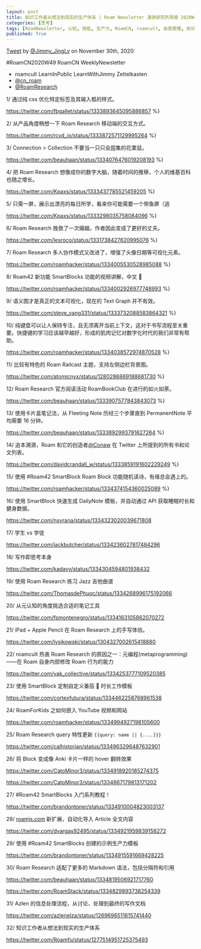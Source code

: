 ```yaml
---
layout: post
title: 知识工作者从想法到现实的生产体系 | Roam Newsletter 漫游研究所周报 2020W49
categories: [思考]
tags: [RoamNewsletter, 认知, 效能, 生产力, RoamCN, roamcult, 自我管理, 知识创造, RoamResearch]
published: True
---
```


[Tweet](https://twitter.com/i/status/1333289145741918209) by [@Jimmy_JingLv](https://twitter.com/Jimmy_JingLv) on November 30th, 2020:

#RoamCN2020W49 RoamCN WeeklyNewsletter

- roamcult LearnInPublic LearnWithJimmy Zettelkasten
- [@cn_roam](https://twitter.com/cn_roam)
- [@RoamResearch](https://twitter.com/RoamResearch)

1/ 通过纯 css 优化特定标签及其输入框的样式。

https://twitter.com/fbgallet/status/1333893645095886857 %}

2/ 从产品角度畅想一下 Roam Research 移动端的交互方式。

https://twitter.com/rcvd_io/status/1333872571129995264 %}

3/ Connection > Collection 不要当一只只会囤集的花栗鼠。

https://twitter.com/beauhaan/status/1334076476019208193 %}

4/ 把 Roam Research 想像成你的数字大脑，随着时间的推移，个人的维基百科也随之增长。

https://twitter.com/Kpaxs/status/1333437785521459205 %}

5/ 只需一屏，展示出漂亮的每日所学，看来你可能需要一个带鱼屏（逃

https://twitter.com/Kpaxs/status/1333298035758084096 %}

6/ Roam Research 挽救了一次婚姻，作者因此变成了更好的丈夫。

https://twitter.com/lesroco/status/1331738427620995076 %}

7/ Roam Research 多人协作模式又改进了，增强了头像日期等可视化元素。

https://twitter.com/roamhacker/status/1334005530528985088 %}

8/ Roam42 新功能 SmartBlocks 功能的视频讲解，中文 🌝

https://twitter.com/roamhacker/status/1334002926977748993 %}

9/ 语义图才是真正的文本可视化，现在的 Text Graph 并不有效。

https://twitter.com/steve_yang331/status/1333732088583864321 %}

10/ 纯键盘可以让人保持专注，且无须离开当前上下文，这对于书写流程至关重要。快捷键的学习应该越早越好，形成的肌肉记忆对数字化时代的我们非常有帮助。

https://twitter.com/roamhacker/status/1334038572974870528 %}

11/ 比较有特色的 Roam Railcast 主题，支持左侧边栏背景图。

https://twitter.com/atomicnyx/status/1280286869188681730 %}

12/ Roam Research 官方阅读活动 RoamBookClub 在进行的如火如荼。

https://twitter.com/beauhaan/status/1333907577843843073 %}

13/ 使用卡片盒笔记法，从 Fleeting Note 历经三个步骤直到 PermanentNote 平均需要 16 分钟。

https://twitter.com/beauhaan/status/1333892993791627264 %}

14/ 追本溯源，Roam 和它的创造者[@Conaw](https://twitter.com/Conaw) 在 Twitter 上所提到的所有书和论文列表。

https://twitter.com/davidcrandall_w/status/1333859191602229249 %}

15/ 使用 #Roam42 SmartBlock Roam Block 功能随机读诗，有缘总会遇上的。

https://twitter.com/roamhacker/status/1334374154360025089 %}

16/ 使用 SmartBlock 快速生成 DailyNote 模板，并自动通过 API 获取睡眠时长和健身数据。

https://twitter.com/nsvrana/status/1334323020039671808

17/ 学生 vs 学徒

https://twitter.com/jackbutcher/status/1334236027817484296

18/ 写作即思考本身

https://twitter.com/kadavy/status/1334304594801938432

19/ 使用 Roam Research 练习 Jazz 吉他曲谱

https://twitter.com/ThomasdePhuoc/status/1334268996175192066

20/ 从元认知的角度挑选合适的笔记工具

https://twitter.com/fsmontenegro/status/1334163105862070272

21/ iPad + Apple Pencil 在 Roam Research 上的手写体验。

https://twitter.com/lysikowski/status/1304327002615418880

22/ roamcult 热衷 Roam Research 的原因之一：元编程(metaprogramming)——在 Roam 自身内部修改 Roam 行为的能力

https://twitter.com/yak_collective/status/1334253777109520385

23/ 使用 SmartBlock 定制自定义番茄 🍅 时长工作模板

https://twitter.com/cortexfutura/status/1334462258768961538

24/ RoamForKids 之如何嵌入 YouTube 视频和网站

https://twitter.com/roamhacker/status/1334994927198105600

25/ Roam Research query 特性更新 `{{query: name || {....}}}`

https://twitter.com/calhistorian/status/1334963296487632901

26/ 将 Block 变成像 Anki 卡片一样的 hover 翻转效果

https://twitter.com/CatoMinor3/status/1334918920185274375

https://twitter.com/CatoMinor3/status/1334867179813171202

27/ #Roam42 SmartBlocks 入门系列教程！

https://twitter.com/brandontoner/status/1334910004823003137

28/ [roamjs.com](http://roamjs.com) 新扩展，自动化导入 Article 全文内容

https://twitter.com/dvargas92495/status/1334921959839158272

29/ 使用 #Roam42 SmartBlocks 创建的示例生产力模板

https://twitter.com/brandontoner/status/1334915591669428225

30/ Roam Research 适配了更多的 Markdown 语法，包括分隔符和引用

https://twitter.com/beauhaan/status/1334819506921717760

https://twitter.com/RoamStack/status/1334829893738254339

31/ Azlen 的信息处理流程，从讨论、处理到最终的写作文档

https://twitter.com/azlenelza/status/1269696511815741440

32/ 知识工作者从想法到现实的生产体系

https://twitter.com/Roamfu/status/1277514951725375493
